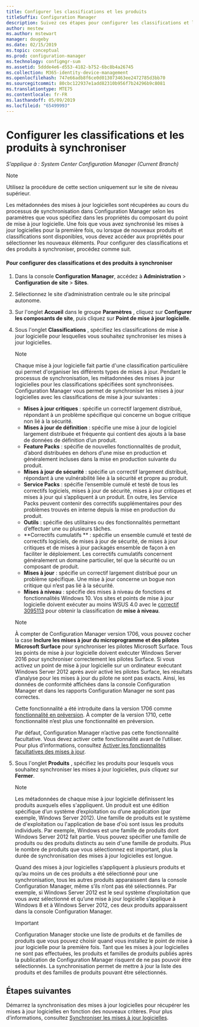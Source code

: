 ```yaml
---
title: Configurer les classifications et les produits
titleSuffix: Configuration Manager
description: Suivez ces étapes pour configurer les classifications et les produits de mise à jour logicielle qui doivent être synchronisés dans la console Configuration Manager.
author: mestew
ms.author: mstewart
manager: dougeby
ms.date: 02/15/2019
ms.topic: conceptual
ms.prod: configuration-manager
ms.technology: configmgr-sum
ms.assetid: 5ddde4e6-d553-4182-b752-6bc8b4a26745
ms.collection: M365-identity-device-management
ms.openlocfilehash: 747e66adb8f6ce0d013073463ee2472785d3bb70
ms.sourcegitcommit: 80cbc122937e1add82310b956f7b24296b9c8081
ms.translationtype: MTE75
ms.contentlocale: fr-FR
ms.lasthandoff: 05/09/2019
ms.locfileid: "65499993"
---
```

#  <a name="configure-classifications-and-products-to-synchronize"></a>Configurer les classifications et les produits à synchroniser  

*S’applique à : System Center Configuration Manager (Current Branch)*


> [!NOTE]  
>  Utilisez la procédure de cette section uniquement sur le site de niveau supérieur.  

 Les métadonnées des mises à jour logicielles sont récupérées au cours du processus de synchronisation dans Configuration Manager selon les paramètres que vous spécifiez dans les propriétés du composant du point de mise à jour logicielle. Une fois que vous avez synchronisé les mises à jour logicielles pour la première fois, ou lorsque de nouveaux produits et classifications sont disponibles, vous devez accéder aux propriétés pour sélectionner les nouveaux éléments. Pour configurer des classifications et des produits à synchroniser, procédez comme suit.  

#### <a name="to-configure-classifications-and-products-to-synchronize"></a>Pour configurer des classifications et des produits à synchroniser  

1.  Dans la console **Configuration Manager**, accédez à **Administration** > **Configuration de site** > **Sites**.

2. Sélectionnez le site d’administration centrale ou le site principal autonome.  

3.  Sur l'onglet **Accueil** dans le groupe **Paramètres** , cliquez sur **Configurer les composants de site**, puis cliquez sur **Point de mise à jour logicielle**.

4.  Sous l'onglet **Classifications** , spécifiez les classifications de mise à jour logicielle pour lesquelles vous souhaitez synchroniser les mises à jour logicielles.  

    > [!NOTE]  
    >  Chaque mise à jour logicielle fait partie d'une classification particulière qui permet d'organiser les différents types de mises à jour. Pendant le processus de synchronisation, les métadonnées des mises à jour logicielles pour les classifications spécifiées sont synchronisées. Configuration Manager vous permet de synchroniser les mises à jour logicielles avec les classifications de mise à jour suivantes :  
    >   
    > - **Mises à jour critiques** : spécifie un correctif largement distribué, répondant à un problème spécifique qui concerne un bogue critique non lié à la sécurité.  
    > - **Mises à jour de définition** : spécifie une mise à jour de logiciel largement distribuée et fréquente qui contient des ajouts à la base de données de définition d’un produit.  
    > - **Feature Packs** : spécifie de nouvelles fonctionnalités de produit, d’abord distribuées en dehors d’une mise en production et généralement incluses dans la mise en production suivante du produit.  
    > - **Mises à jour de sécurité** : spécifie un correctif largement distribué, répondant à une vulnérabilité liée à la sécurité et propre au produit.  
    > - **Service Packs** : spécifie l’ensemble cumulé et testé de tous les correctifs logiciels, mises à jour de sécurité, mises à jour critiques et mises à jour qui s’appliquent à un produit. En outre, les Service Packs peuvent contenir des correctifs supplémentaires pour des problèmes trouvés en interne depuis la mise en production du produit.  
    > - **Outils** : spécifie des utilitaires ou des fonctionnalités permettant d’effectuer une ou plusieurs tâches.  
    > - **Correctifs cumulatifs ** : spécifie un ensemble cumulé et testé de correctifs logiciels, de mises à jour de sécurité, de mises à jour critiques et de mises à jour packagés ensemble de façon à en faciliter le déploiement. Les correctifs cumulatifs concernent généralement un domaine particulier, tel que la sécurité ou un composant de produit.  
    > - **Mises à jour** : spécifie un correctif largement distribué pour un problème spécifique. Une mise à jour concerne un bogue non critique qui n’est pas lié à la sécurité.  
    > - **Mises à niveau** : spécifie des mises à niveau de fonctions et fonctionnalités Windows 10. Vos sites et points de mise à jour logicielle doivent exécuter au moins WSUS 4.0 avec le [correctif 3095113](https://support.microsoft.com/kb/3095113) pour obtenir la classification de **mise à niveau**.    
    >       

    > [!NOTE]    
    > À compter de Configuration Manager version 1706, vous pouvez cocher la case **Inclure les mises à jour du microprogramme et des pilotes Microsoft Surface** pour synchroniser les pilotes Microsoft Surface.<!--1098490--> Tous les points de mise à jour logicielle doivent exécuter Windows Server 2016 pour synchroniser correctement les pilotes Surface. Si vous activez un point de mise à jour logicielle sur un ordinateur exécutant Windows Server 2012 après avoir activé les pilotes Surface, les résultats d’analyse pour les mises à jour du pilote ne sont pas exacts. Ainsi, les données de conformité affichées dans la console Configuration Manager et dans les rapports Configuration Manager ne sont pas correctes.  
    >  
    > Cette fonctionnalité a été introduite dans la version 1706 comme [fonctionnalité en préversion](/sccm/core/servers/manage/pre-release-features). À compter de la version 1710, cette fonctionnalité n’est plus une fonctionnalité en préversion.  
    >  
    > Par défaut, Configuration Manager n’active pas cette fonctionnalité facultative. Vous devez activer cette fonctionnalité avant de l’utiliser. Pour plus d’informations, consultez [Activer les fonctionnalités facultatives des mises à jour](/sccm/core/servers/manage/install-in-console-updates#bkmk_options).<!--505213-->  

5.  Sous l'onglet **Produits** , spécifiez les produits pour lesquels vous souhaitez synchroniser les mises à jour logicielles, puis cliquez sur **Fermer**.  

    > [!NOTE]  
    >  Les métadonnées de chaque mise à jour logicielle définissent les produits auxquels elles s'appliquent. Un produit est une édition spécifique d’un système d’exploitation ou d’une application (par exemple, Windows Server 2012). Une famille de produits est le système de d'exploitation ou l'application de base d'où sont issus les produits individuels. Par exemple, Windows est une famille de produits dont Windows Server 2012 fait partie. Vous pouvez spécifier une famille de produits ou des produits distincts au sein d'une famille de produits. Plus le nombre de produits que vous sélectionnez est important, plus la durée de synchronisation des mises à jour logicielles est longue.  
    >   
    >  Quand des mises à jour logicielles s’appliquent à plusieurs produits et qu’au moins un de ces produits a été sélectionné pour une synchronisation, tous les autres produits apparaissent dans la console Configuration Manager, même s’ils n’ont pas été sélectionnés. Par exemple, si Windows Server 2012 est le seul système d’exploitation que vous avez sélectionné et qu’une mise à jour logicielle s’applique à Windows 8 et à Windows Server 2012, ces deux produits apparaissent dans la console Configuration Manager.  

    > [!IMPORTANT]  
    >  Configuration Manager stocke une liste de produits et de familles de produits que vous pouvez choisir quand vous installez le point de mise à jour logicielle pour la première fois. Tant que les mises à jour logicielles ne sont pas effectuées, les produits et familles de produits publiés après la publication de Configuration Manager risquent de ne pas pouvoir être sélectionnés. La synchronisation permet de mettre à jour la liste des produits et des familles de produits pouvant être sélectionnés.  

## <a name="next-steps"></a>Étapes suivantes
Démarrez la synchronisation des mises à jour logicielles pour récupérer les mises à jour logicielles en fonction des nouveaux critères. Pour plus d’informations, consultez [Synchroniser les mises à jour logicielles](synchronize-software-updates.md).

